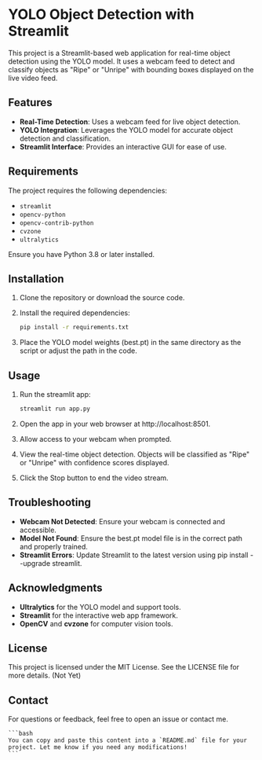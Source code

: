 # YOLO Object Detection with Streamlit

This project is a Streamlit-based web application for real-time object detection using the YOLO model. It uses a webcam feed to detect and classify objects as "Ripe" or "Unripe" with bounding boxes displayed on the live video feed.

## Features

- **Real-Time Detection**: Uses a webcam feed for live object detection.
- **YOLO Integration**: Leverages the YOLO model for accurate object detection and classification.
- **Streamlit Interface**: Provides an interactive GUI for ease of use.

## Requirements

The project requires the following dependencies:

- `streamlit`
- `opencv-python`
- `opencv-contrib-python`
- `cvzone`
- `ultralytics`

Ensure you have Python 3.8 or later installed.

## Installation

1. Clone the repository or download the source code.
2. Install the required dependencies:

   ```bash
   pip install -r requirements.txt
   ```

3. Place the YOLO model weights (best.pt) in the same directory as the script or adjust the path in the code.

## Usage

1. Run the streamlit app:

    ```bash
    streamlit run app.py
    ```

2. Open the app in your web browser at http://localhost:8501.

3. Allow access to your webcam when prompted.

4. View the real-time object detection. Objects will be classified as "Ripe" or "Unripe" with confidence scores displayed.

5. Click the Stop button to end the video stream.

## Troubleshooting

- **Webcam Not Detected**: Ensure your webcam is connected and accessible.
- **Model Not Found**: Ensure the best.pt model file is in the correct path and properly trained.
- **Streamlit Errors**: Update Streamlit to the latest version using pip install --upgrade streamlit.


## Acknowledgments

- **Ultralytics** for the YOLO model and support tools.
- **Streamlit** for the interactive web app framework.
- **OpenCV** and **cvzone** for computer vision tools.

## License

This project is licensed under the MIT License. See the LICENSE file for more details. (Not Yet)

## Contact

For questions or feedback, feel free to open an issue or contact me.

    ```bash
    You can copy and paste this content into a `README.md` file for your project. Let me know if you need any modifications!
    ```